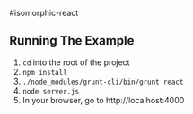 #isomorphic-react

## Running The Example

1. `cd` into the root of the project
2. `npm install`
3. `./node_modules/grunt-cli/bin/grunt react`
4. `node server.js`
5. In your browser, go to http://localhost:4000
